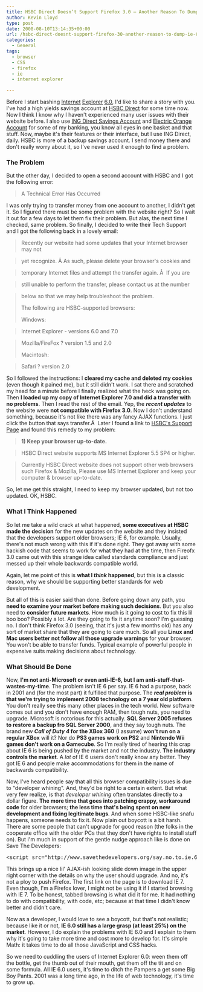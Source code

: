 ```yaml
---
title: HSBC Direct Doesn’t Support Firefox 3.0 – Another Reason To Dump IE 6.0
author: Kevin Lloyd
type: post
date: 2008-08-10T13:14:35+00:00
url: /hsbc-direct-doesnt-support-firefox-30-another-reason-to-dump-ie-60/
categories:
  - General
tags:
  - browser
  - CSS
  - firefox
  - ie
  - internet explorer

---
```

Before I start bashing [Internet][1] [Explorer][2] [6.0][3], I'd like to share a story with you. I've had a high yields savings account at [HSBC Direct][4] for some time now. Now I think I know why I haven't experienced many user issues with their website before. I also use [ING Direct Savings Account][5] and [Electric Orange Account][6] for some of my banking, you know all eyes in one basket and that stuff. Now, maybe it's their features or their interface, but I use ING Direct, daily. HSBC is more of a backup savings account. I send money there and don't really worry about it, so I've never used it enough to find a problem.

### The Problem

But the other day, I decided to open a second account with HSBC and I got the following error:

> A Technical Error Has Occurred

I was only trying to transfer money from one account to another, I didn't get it. So I figured there must be some problem with the website right? So I wait it out for a few days to let them fix their problem. But alas, the next time I checked, same problem. So finally, I decided to write their Tech Support and I got the following back in a lovely email:

> Recently our website had some updates that your Internet browser may not

> yet recognize. Â As such, please delete your browser's cookies and

> temporary Internet files and attempt the transfer again. Â  If you are

> still unable to perform the transfer, please contact us at the number

> below so that we may help troubleshoot the problem.
>
> The following are HSBC-supported browsers:
>
> Windows:

> Internet Explorer - versions 6.0 and 7.0

> Mozilla/FireFox ? version 1.5 and 2.0
>
> Macintosh:

> Safari ? version 2.0

So I followed the instructions: I **cleared my cache and deleted my cookies** (even though it pained me), but it still didn't work. I sat there and scratched my head for a minute before I finally realized what the heck was going on. Then **I loaded up my copy of Internet Explorer 7.0 and did a transfer with no problems**. Then I read the rest of the email. Yep, the **_recent updates_** to the website were **not compatible with Firefox 3.0**. Now I don't understand something, because it's not like there was any fancy AJAX functions. I just click the button that says transfer.Â  Later I found a link to [HSBC's Support Page][7] and found this remedy to my problem:

> **1) Keep your browser up-to-date.**

> HSBC Direct website supports MS Internet Explorer 5.5 SP4 or higher.

> Currently HSBC Direct website does not support other web browsers such Firefox & Mozilla, Please use MS Internet Explorer and keep your computer & browser up-to-date.

So, let me get this straight, I need to keep my browser updated, but not too updated. OK, HSBC.

### What I Think Happened

So let me take a wild crack at what happened, **some executives at HSBC made the decision** for the new updates on the website and they insisted that the developers support older browsers; IE 6, for example. Usually, there's not much wrong with this if it's done right. They got away with some hackish code that seems to work for what they had at the time, then Fireofx 3.0 came out with this strange idea called standards compliance and just messed up their whole backwards compatible world.

Again, let me point of this is **what I _think_ happened**, but this is a classic reason, why we should be supporting better standards for web development.

But all of this is easier said than done. Before going down any path, you **need to examine your market before making such decisions**. But you also need to **consider future markets**. How much is it going to cost to fix this lil boo boo? Possibly a lot. Are they going to fix it anytime soon? I'm guessing no. I don't think Firefox 3.0 (seeing, that it's just a few months old) has any sort of market share that they are going to care much. So all you **Linux and Mac users better not follow all those upgrade warnings** for your browser. You won't be able to transfer funds. Typical example of powerful people in expensive suits making decisions about technology.

### What Should Be Done

Now, **I'm not anti-Microsoft or even anti-IE-6, but I am anti-stuff-that-wastes-my-time**. The problem isn't IE 6 per say. IE 6 had a purpose, back in 2001 and (for the most part) it fulfilled that purpose. The **_real problem_ is that we're trying to implement 2008 technology on a 7 year old platform**. You don't really see this many other places in the tech world. New software comes out and you don't have enough RAM, then tough nuts, you need to upgrade. Microsoft is notorious for this actually. **SQL Server 2005 refuses to restore a backup fro SQL Server 2000**, and they say tough nuts. The brand new **_Call of Duty 4_ for the XBox 360** (I assume) **won't run on a regular XBox** will it? Nor do **PS3 games work on PS2** and **Nintendo Wii games don't work on a Gamecube**. So I'm really tired of hearing this crap about IE 6 is being pushed by the market and not the industry. **The industry controls the market**. A _lot_ of IE 6 users don't really know any better. They got IE 6 and people make accommodations for them in the name of backwards compatibility.

Now, I've heard people say that all this browser compatibility issues is due to "developer whining". And, they'd be right to a certain extent. But what very few realize, is that _developer whining_ often translates directly to a dollar figure. **The more time that goes into patching crappy, workaround code** for older browsers; **the less time that's being spent on new development and fixing legitimate bugs**. And when some HSBC-like snafu happens, someone needs to fix it. Now plain out boycott is a bit harsh. There are some people that can't upgrade for good reason (the folks in the cooperate office with the older PCs that they don't have rights to install stuff on). But I'm much in support of the gentle nudge approach like is done on Save The Developers:

<pre class="brush: xml; title: ; notranslate" title="">&lt;script src="http://www.savethedevelopers.org/say.no.to.ie.6.js"&gt;&lt;/script&gt;</pre>

This brings up a nice lil' AJAX-ish looking slide down image in the upper right corner with the details on why the user should upgrade. And no, it's not a ploy to push Firefox. The first link on the page is to download IE 7. Even though, I'm a Firefox lover, I might not be using it if I started browsing with IE 7. To be honest, tabbed browsing is what did it for me. It had nothing to do with compatibility, with code, etc; because at that time I didn't know better and didn't care.

Now as a developer, I would love to see a boycott, but that's not realistic; because like it or not, **IE 6.0 still has a large grasp (at least 25%) on the market**. However, I do explain the problems with IE 6.0 and I explain to them why it's going to take more time and cost more to develop for. It's simple Math: it takes time to do all those JavaScript and CSS hacks.

So we need to cuddling the users of Internet Explorer 6.0: ween them off the bottle, get the thumb out of their mouth, get them off the tit and on some formula. All IE 6.0 users, it's time to ditch the Pampers a get some Big Boy Pants. 2001 was a long time ago, in the life of web technology, it's time to grow up.

 [1]: https://webdevelopment2.com/blog-theme-designers-given-up-on-ie-6/
 [2]: https://webdevelopment2.com/ie-hack-css-centering/
 [3]: https://webdevelopment2.com/ie-css-min-height-hack/
 [4]: http://www.hsbcdirect.com
 [5]: http://home.ingdirect.com/promo/promo_set.asp?t=%a8%a6%ca%cb%d1%c7%c9%c8%c6%c8%ca%c8%c4%d1%c9%c7%c6%c5%cb%fd%c9%c7
 [6]: http://home.ingdirect.com/promo/promo_set.asp?t=%a8%43%67%64%6e%64%66%65%63%65%67%65%61%6e%66%64%63%62%68%9a%66%62
 [7]: http://www.hsbcdirect.co.kr/1/2/!ut/p/kcxml/04_Sj9SPykssy0xPLMnMz0vM0Y_QjzKLN4k39g0ESZnFG8Wb-1voR6KJmbqHYYiZBJiiiZnGG6MLGcQ7IkR8PfJzU_WDgDKR5kAhk0Bj_aic1PTE5Er9YH1v_QD9gtxQIIgo93Z0VAQAyCH3eg!!/delta/base64xml/L0lJSk03dWlDU1lBIS9JTGpBQU15QUJFUkVSRUlrLzRGR2dkWW5LSjBGUm9YZnJDRUEhLzdfNF80UTMvMg!!
